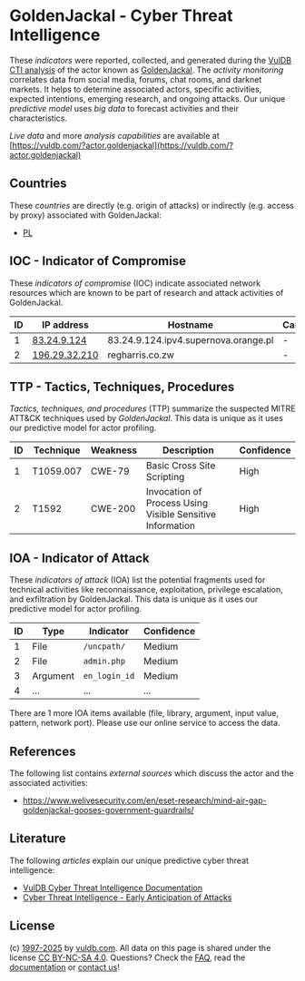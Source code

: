 # GoldenJackal - Cyber Threat Intelligence

These _indicators_ were reported, collected, and generated during the [VulDB CTI analysis](https://vuldb.com/?kb.cti) of the actor known as [GoldenJackal](https://vuldb.com/?actor.goldenjackal). The _activity monitoring_ correlates data from social media, forums, chat rooms, and darknet markets. It helps to determine associated actors, specific activities, expected intentions, emerging research, and ongoing attacks. Our unique _predictive model_ uses _big data_ to forecast activities and their characteristics.

_Live data_ and more _analysis capabilities_ are available at [https://vuldb.com/?actor.goldenjackal](https://vuldb.com/?actor.goldenjackal)

## Countries

These _countries_ are directly (e.g. origin of attacks) or indirectly (e.g. access by proxy) associated with GoldenJackal:

* [PL](https://vuldb.com/?country.pl)

## IOC - Indicator of Compromise

These _indicators of compromise_ (IOC) indicate associated network resources which are known to be part of research and attack activities of GoldenJackal.

ID | IP address | Hostname | Campaign | Confidence
-- | ---------- | -------- | -------- | ----------
1 | [83.24.9.124](https://vuldb.com/?ip.83.24.9.124) | 83.24.9.124.ipv4.supernova.orange.pl | - | High
2 | [196.29.32.210](https://vuldb.com/?ip.196.29.32.210) | regharris.co.zw | - | High

## TTP - Tactics, Techniques, Procedures

_Tactics, techniques, and procedures_ (TTP) summarize the suspected MITRE ATT&CK techniques used by _GoldenJackal_. This data is unique as it uses our predictive model for actor profiling.

ID | Technique | Weakness | Description | Confidence
-- | --------- | -------- | ----------- | ----------
1 | T1059.007 | CWE-79 | Basic Cross Site Scripting | High
2 | T1592 | CWE-200 | Invocation of Process Using Visible Sensitive Information | High

## IOA - Indicator of Attack

These _indicators of attack_ (IOA) list the potential fragments used for technical activities like reconnaissance, exploitation, privilege escalation, and exfiltration by GoldenJackal. This data is unique as it uses our predictive model for actor profiling.

ID | Type | Indicator | Confidence
-- | ---- | --------- | ----------
1 | File | `/uncpath/` | Medium
2 | File | `admin.php` | Medium
3 | Argument | `en_login_id` | Medium
4 | ... | ... | ...

There are 1 more IOA items available (file, library, argument, input value, pattern, network port). Please use our online service to access the data.

## References

The following list contains _external sources_ which discuss the actor and the associated activities:

* https://www.welivesecurity.com/en/eset-research/mind-air-gap-goldenjackal-gooses-government-guardrails/

## Literature

The following _articles_ explain our unique predictive cyber threat intelligence:

* [VulDB Cyber Threat Intelligence Documentation](https://vuldb.com/?kb.cti)
* [Cyber Threat Intelligence - Early Anticipation of Attacks](https://www.scip.ch/en/?labs.20201022)

## License

(c) [1997-2025](https://vuldb.com/?kb.changelog) by [vuldb.com](https://vuldb.com/?kb.about). All data on this page is shared under the license [CC BY-NC-SA 4.0](https://creativecommons.org/licenses/by-nc-sa/4.0/). Questions? Check the [FAQ](https://vuldb.com/?kb.faq), read the [documentation](https://vuldb.com/?kb) or [contact us](https://vuldb.com/?contact)!
